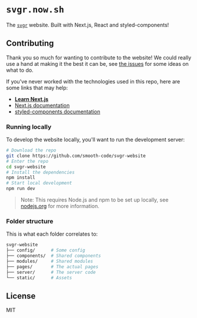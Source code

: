 # `svgr.now.sh`

The [`svgr`](https://github.com/smooth-code/svgr) website. Built with Next.js, React and styled-components!

## Contributing

Thank you so much for wanting to contribute to the website! We could really use a hand at making it the best it can be, see [the issues](https://github.com/smooth-code/svgr-website/issues) for some ideas on what to do.

If you've never worked with the technologies used in this repo, here are some links that may help:

* [**Learn Next.js**](https://learnnextjs.com/)
* [Next.js documentation](https://github.com/zeit/next.js)
* [styled-components documentation](https://styled-components.com)

### Running locally

To develop the website locally, you'll want to run the development server:

```sh
# Download the repo
git clone https://github.com/smooth-code/svgr-website
# Enter the repo
cd svgr-website
# Install the dependencies
npm install
# Start local development
npm run dev
```

> Note: This requires Node.js and npm to be set up locally, see [nodejs.org](https://nodejs.org) for more information.

### Folder structure

This is what each folder correlates to:

```sh
svgr-website
├── config/      # Some config
├── components/  # Shared components
├── modules/     # Shared modules
├── pages/       # The actual pages
├── server/      # The server code
└── static/      # Assets
```

## License

MIT
